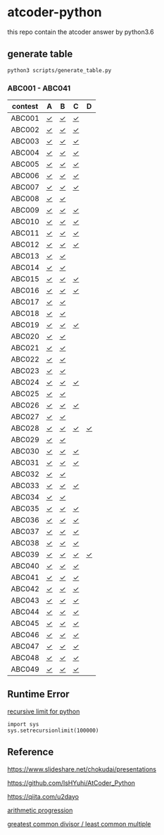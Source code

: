 # atcoder-python
this repo contain the atcoder answer by python3.6


## generate table
```
python3 scripts/generate_table.py
```

### ABC001 - ABC041


|contest | A | B | C | D |
|:---:|:---:|:---:|:---:|:---:|
|ABC001|[&check;](ABC/ABC001/A.py)|[&check;](ABC/ABC001/B.py)|[&check;](ABC/ABC001/C.py)|
|ABC002|[&check;](ABC/ABC002/A.py)|[&check;](ABC/ABC002/B.py)|[&check;](ABC/ABC002/C.py)|
|ABC003|[&check;](ABC/ABC003/A.py)|[&check;](ABC/ABC003/B.py)|[&check;](ABC/ABC003/C.py)|
|ABC004|[&check;](ABC/ABC004/A.py)|[&check;](ABC/ABC004/B.py)|[&check;](ABC/ABC004/C.py)|
|ABC005|[&check;](ABC/ABC005/A.py)|[&check;](ABC/ABC005/B.py)|[&check;](ABC/ABC005/C.py)|
|ABC006|[&check;](ABC/ABC006/A.py)|[&check;](ABC/ABC006/B.py)|[&check;](ABC/ABC006/C.py)|
|ABC007|[&check;](ABC/ABC007/A.py)|[&check;](ABC/ABC007/B.py)|[&check;](ABC/ABC007/C.py)|
|ABC008|[&check;](ABC/ABC008/A.py)|[&check;](ABC/ABC008/B.py)|
|ABC009|[&check;](ABC/ABC009/A.py)|[&check;](ABC/ABC009/B.py)|[&check;](ABC/ABC009/C.py)|
|ABC010|[&check;](ABC/ABC010/A.py)|[&check;](ABC/ABC010/B.py)|[&check;](ABC/ABC010/C.py)|
|ABC011|[&check;](ABC/ABC011/A.py)|[&check;](ABC/ABC011/B.py)|[&check;](ABC/ABC011/C.py)|
|ABC012|[&check;](ABC/ABC012/A.py)|[&check;](ABC/ABC012/B.py)|[&check;](ABC/ABC012/C.py)|
|ABC013|[&check;](ABC/ABC013/A.py)|[&check;](ABC/ABC013/B.py)|
|ABC014|[&check;](ABC/ABC014/A.py)|[&check;](ABC/ABC014/B.py)|
|ABC015|[&check;](ABC/ABC015/A.py)|[&check;](ABC/ABC015/B.py)|[&check;](ABC/ABC015/C.py)|
|ABC016|[&check;](ABC/ABC016/A.py)|[&check;](ABC/ABC016/B.py)|[&check;](ABC/ABC016/C.py)|
|ABC017|[&check;](ABC/ABC017/A.py)|[&check;](ABC/ABC017/B.py)|
|ABC018|[&check;](ABC/ABC018/A.py)|[&check;](ABC/ABC018/B.py)|
|ABC019|[&check;](ABC/ABC019/A.py)|[&check;](ABC/ABC019/B.py)|[&check;](ABC/ABC019/C.py)|
|ABC020|[&check;](ABC/ABC020/A.py)|[&check;](ABC/ABC020/B.py)|
|ABC021|[&check;](ABC/ABC021/A.py)|[&check;](ABC/ABC021/B.py)|
|ABC022|[&check;](ABC/ABC022/A.py)|[&check;](ABC/ABC022/B.py)|
|ABC023|[&check;](ABC/ABC023/A.py)|[&check;](ABC/ABC023/B.py)|
|ABC024|[&check;](ABC/ABC024/A.py)|[&check;](ABC/ABC024/B.py)|[&check;](ABC/ABC024/C.py)|
|ABC025|[&check;](ABC/ABC025/A.py)|[&check;](ABC/ABC025/B.py)|
|ABC026|[&check;](ABC/ABC026/A.py)|[&check;](ABC/ABC026/B.py)|[&check;](ABC/ABC026/C.py)|
|ABC027|[&check;](ABC/ABC027/A.py)|[&check;](ABC/ABC027/B.py)|
|ABC028|[&check;](ABC/ABC028/A.py)|[&check;](ABC/ABC028/B.py)|[&check;](ABC/ABC028/C.py)|[&check;](ABC/ABC028/D.py)|
|ABC029|[&check;](ABC/ABC029/A.py)|[&check;](ABC/ABC029/B.py)|
|ABC030|[&check;](ABC/ABC030/A.py)|[&check;](ABC/ABC030/B.py)|[&check;](ABC/ABC030/C.py)|
|ABC031|[&check;](ABC/ABC031/A.py)|[&check;](ABC/ABC031/B.py)|[&check;](ABC/ABC031/C.py)|
|ABC032|[&check;](ABC/ABC032/A.py)|[&check;](ABC/ABC032/B.py)|
|ABC033|[&check;](ABC/ABC033/A.py)|[&check;](ABC/ABC033/B.py)|[&check;](ABC/ABC033/C.py)|
|ABC034|[&check;](ABC/ABC034/A.py)|[&check;](ABC/ABC034/B.py)|
|ABC035|[&check;](ABC/ABC035/A.py)|[&check;](ABC/ABC035/B.py)|[&check;](ABC/ABC035/C.py)|
|ABC036|[&check;](ABC/ABC036/A.py)|[&check;](ABC/ABC036/B.py)|[&check;](ABC/ABC036/C.py)|
|ABC037|[&check;](ABC/ABC037/A.py)|[&check;](ABC/ABC037/B.py)|[&check;](ABC/ABC037/C.py)|
|ABC038|[&check;](ABC/ABC038/A.py)|[&check;](ABC/ABC038/B.py)|[&check;](ABC/ABC038/C.py)|
|ABC039|[&check;](ABC/ABC039/A.py)|[&check;](ABC/ABC039/B.py)|[&check;](ABC/ABC039/C.py)|[&check;](ABC/ABC039/D.py)|
|ABC040|[&check;](ABC/ABC040/A.py)|[&check;](ABC/ABC040/B.py)|[&check;](ABC/ABC040/C.py)|
|ABC041|[&check;](ABC/ABC041/A.py)|[&check;](ABC/ABC041/B.py)|[&check;](ABC/ABC041/C.py)|
|ABC042|[&check;](ABC/ABC042/A.py)|[&check;](ABC/ABC042/B.py)|[&check;](ABC/ABC042/C.py)|
|ABC043|[&check;](ABC/ABC043/A.py)|[&check;](ABC/ABC043/B.py)|[&check;](ABC/ABC043/C.py)|
|ABC044|[&check;](ABC/ABC044/A.py)|[&check;](ABC/ABC044/B.py)|[&check;](ABC/ABC044/C_test.py)|
|ABC045|[&check;](ABC/ABC045/A.py)|[&check;](ABC/ABC045/B.py)|[&check;](ABC/ABC045/C.py)|
|ABC046|[&check;](ABC/ABC046/A.py)|[&check;](ABC/ABC046/B.py)|[&check;](ABC/ABC046/C_wrong.py)|
|ABC047|[&check;](ABC/ABC047/A.py)|[&check;](ABC/ABC047/B.py)|[&check;](ABC/ABC047/C.py)|
|ABC048|[&check;](ABC/ABC048/A.py)|[&check;](ABC/ABC048/B.py)|[&check;](ABC/ABC048/C.py)|
|ABC049|[&check;](ABC/ABC049/A.py)|[&check;](ABC/ABC049/B.py)|[&check;](ABC/ABC049/C.py)|

## Runtime Error

[recursive limit for python](https://qiita.com/drken/items/e77685614f3c6bf86f44)
```
import sys
sys.setrecursionlimit(100000)
```

## Reference
https://www.slideshare.net/chokudai/presentations

https://github.com/IsHYuhi/AtCoder_Python

https://qiita.com/u2dayo

[arithmetic progression](https://anotools.com/python/775/)

[greatest common divisor / least common multiple](https://ictsr4.com/py/m0150.html)